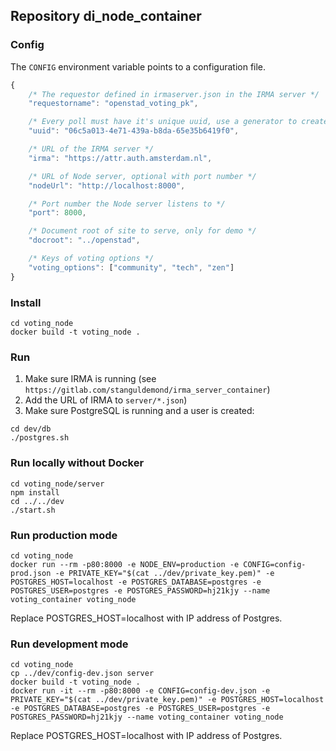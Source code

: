 ## Repository di_node_container

### Config

The `CONFIG` environment variable points to a configuration file.

```javascript
{
    /* The requestor defined in irmaserver.json in the IRMA server */
    "requestorname": "openstad_voting_pk",

    /* Every poll must have it's unique uuid, use a generator to create one */
    "uuid": "06c5a013-4e71-439a-b8da-65e35b6419f0",

    /* URL of the IRMA server */
    "irma": "https://attr.auth.amsterdam.nl",

    /* URL of Node server, optional with port number */
    "nodeUrl": "http://localhost:8000",

    /* Port number the Node server listens to */
    "port": 8000,

    /* Document root of site to serve, only for demo */
    "docroot": "../openstad",

    /* Keys of voting options */
    "voting_options": ["community", "tech", "zen"]
}
```

### Install

```shell
cd voting_node
docker build -t voting_node .
```

### Run

1. Make sure IRMA is running (see `https://gitlab.com/stanguldemond/irma_server_container`)
2. Add the URL of IRMA to `server/*.json`)
3. Make sure PostgreSQL is running and a user is created:

```shell
cd dev/db
./postgres.sh
```

### Run locally without Docker

```shell
cd voting_node/server
npm install
cd ../../dev
./start.sh
```

### Run production mode

```shell
cd voting_node
docker run --rm -p80:8000 -e NODE_ENV=production -e CONFIG=config-prod.json -e PRIVATE_KEY="$(cat ../dev/private_key.pem)" -e POSTGRES_HOST=localhost -e POSTGRES_DATABASE=postgres -e POSTGRES_USER=postgres -e POSTGRES_PASSWORD=hj21kjy --name voting_container voting_node
```

Replace POSTGRES_HOST=localhost with IP address of Postgres.

### Run development mode

```shell
cd voting_node
cp ../dev/config-dev.json server
docker build -t voting_node .
docker run -it --rm -p80:8000 -e CONFIG=config-dev.json -e PRIVATE_KEY="$(cat ../dev/private_key.pem)" -e POSTGRES_HOST=localhost -e POSTGRES_DATABASE=postgres -e POSTGRES_USER=postgres -e POSTGRES_PASSWORD=hj21kjy --name voting_container voting_node
```

Replace POSTGRES_HOST=localhost with IP address of Postgres.


